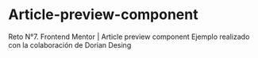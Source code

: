 # Article-preview-component
Reto N°7. Frontend Mentor | Article preview component
Ejemplo realizado con la colaboración de Dorian Desing
